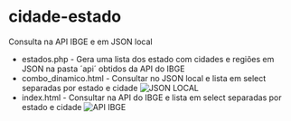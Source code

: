 # cidade-estado
Consulta na API IBGE e em JSON local
* estados.php - Gera uma lista dos estado com cidades e regiões em JSON na pasta ´api´ obtidos da API do IBGE
* combo_dinamico.html - Consultar no JSON local e lista em select separadas por estado e cidade
![JSON LOCAL](https://i.imgur.com/GjUXrCv.png)
* index.html - Consultar na API do IBGE e lista em select separadas por estado e cidade
![API IBGE](https://i.imgur.com/kJRNrtu.png)
